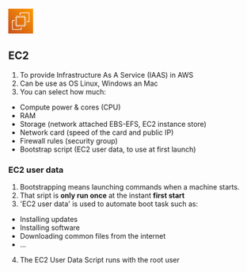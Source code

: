 <p align="left">
  <img src="EC2.png" width="50" height="50">

## EC2
1. To provide Infrastructure As A Service (IAAS) in AWS
2. Can be use as OS Linux, Windows an Mac
3. You can select how much:
- Compute power & cores (CPU)
- RAM
- Storage (network attached EBS-EFS, EC2 instance store)
- Network card (speed of the card and public IP)
- Firewall rules (security group)
- Bootstrap script (EC2 user data, to use at first launch)

### EC2 user data
1. Bootstrapping means launching commands when a machine starts.  
2. That sript is **only run once** at the instant **first start**
3. 'EC2 user data' is used to automate boot task such as:
- Installing updates
- Installing software
- Downloading common files from the internet
- ...
4. The EC2 User Data Script runs with the root user
